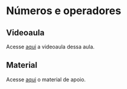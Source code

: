 # Números e operadores

## Videoaula
Acesse [aqui](https://drive.google.com/file/d/1U07MJfbpxJGovFaaPpkRVSDwtInjaePp/view?usp=sharing) a videoaula dessa aula.

## Material
Acesse [aqui](https://docs.google.com/document/d/1ljqIRieGUmB07PfGjs11nanbqkgEIWjs/edit?usp=sharing&ouid=115485634232214053462&rtpof=true&sd=true) o material de apoio.